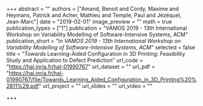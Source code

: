 +++
abstract = ""
authors = ["Amand, Benoit and Cordy, Maxime and Heymans, Patrick and Acher, Mathieu and Temple, Paul and Jézéquel, Jean-Marc"]
date = "2019-02-01"
image_preview = ""
math = true
publication_types = ["1"]
publication = "VAMOS 2019 - 13th International Workshop on Variability Modelling of Software-Intensive Systems, ACM"
publication_short = "In *VAMOS 2019 - 13th International Workshop on Variability Modelling of Software-Intensive Systems, ACM*"
selected = false
title = "Towards Learning-Aided Configuration in 3D Printing: Feasibility Study and Application to Defect Prediction"
url_code = "https://hal.inria.fr/hal-01990767"
url_dataset = ""
url_pdf = "https://hal.inria.fr/hal-01990767/file/Towards_Learning_Aided_Configuration_in_3D_Printing%20%2811%29.pdf"
url_project = ""
url_slides = ""
url_video = ""

+++
